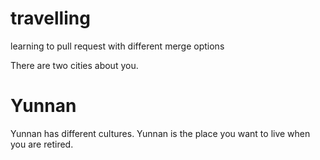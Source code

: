 # travelling
learning to pull request with different merge options

There are two cities about you.

# Yunnan
Yunnan has different cultures.
Yunnan is the place you want to live when you are retired.
